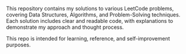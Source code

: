 This repository contains my solutions to various LeetCode problems, covering Data Structures, Algorithms, and Problem-Solving techniques. Each solution includes clear and readable code, with explanations to demonstrate my approach and thought process.

This repo is intended for learning, reference, and self-improvement purposes.
